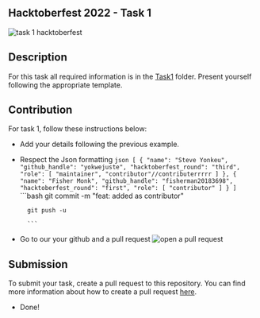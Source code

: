 ## Hacktoberfest 2022 - Task 1
![task 1 hacktoberfest](https://i.ibb.co/QXCtK8y/Ephoto360-com-1633225ef6c969-1.jpg)

## Description

For this task all required information is in the [Task1](Task1) folder. Present yourself following the appropriate template.

## Contribution

For task 1, follow these instructions below:
- Add your details following the previous example.
- Respect the Json formatting
    ``json
        [
            {
                "name": "Steve Yonkeu",
                "github_handle": "yokwejuste",
                "hacktoberfest_round": "third",
                "role": [
                    "maintainer",
                    "contributor"//contributerrrrr
                ]
            },
            {
                "name": "Fisher Monk",
                "github_handle": "fisherman20183698",
                "hacktoberfest_round": "first",
                "role": [
                    "contributor"
                ]
            }
        ]
        ``
        ```bash
        git commit -m "feat: added <username> as contributor"

        git push -u

        ```
- Go to our your github and a pull request
        ![open a pull request](https://i0.wp.com/user-images.githubusercontent.com/3477155/52671177-5d0e0100-2ee8-11e9-8645-bdd923b7d93b.gif?resize=1024%2C512&ssl=1)

## Submission

To submit your task, create a pull request to this repository. You can find more information about how to create a pull request [here](https://docs.github.com/en/github/collaborating-with-issues-and-pull-requests/creating-a-pull-request).

- Done!
